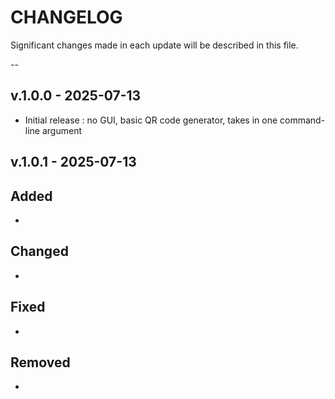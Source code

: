 # CHANGELOG

Significant changes made in each update will be described in this file. 

--

## v.1.0.0 - 2025-07-13

- Initial release : no GUI, basic QR code generator, takes in one command-line argument

## v.1.0.1 - 2025-07-13

Added
-
-
Changed
-
-
Fixed
-
-
Removed
-
-
